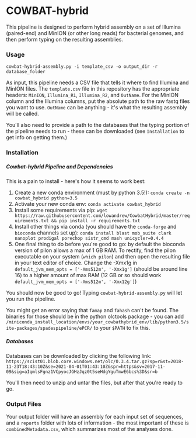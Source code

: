 # COWBAT-hybrid

This pipeline is designed to perform hybrid assembly on a set of Illumina (paired-end) and MinION (or other long reads)
for bacterial genomes, and then perform typing on the resulting assemblies.

### Usage

`cowbat-hybrid-assembly.py -i template_csv -o output_dir -r database_folder`

As input, this pipeline needs a CSV file that tells it where to find Illumina and MinION files.
The `template.csv` file in this repository has the appropriate headers: `MinION`, `Illumina_R1`, `Illumina_R2`, and `OutName`.
For the MinION column and the Illumina columns, put the absolute path to the raw fastq files you want to use.
`OutName` can be anything - it's what the resulting assembly will be called.

You'll also need to provide a path to the databases that the typing portion of the pipeline needs to run - 
these can be downloaded (see `Installation` to get info on getting them.)

### Installation

##### Cowbat-hybrid Pipeline and Dependencies

This is a pain to install - here's how it seems to work best:

1) Create a new conda environment (must by python 3.5!): `conda create -n cowbat_hybrid python=3.5`
2) Activate your new conda env: `conda activate cowbat_hybrid`
3) Install some requirements via pip: `wget https://raw.githubusercontent.com/lowandrew/CowbatHybrid/master/requirements.txt && pip install -r requirements.txt`
4) Install other things via conda (you should have the `conda-forge` and `bioconda` channels set up): `conda install blast mob_suite clark nanoplot prodigal porechop sistr_cmd mash unicycler=0.4.4`
5) One final thing to do before you're good to go: by default the bioconda version of pilon allows
a max of 1 GB RAM. To rectify, find the pilon executable on your system (`which pilon`) and then open
the resulting file in your text editor of choice. Change the -Xmx1g in `default_jvm_mem_opts = ['-Xms512m', '-Xmx1g']` (should be around line 16) 
to a higher amount of max RAM (12 GB or so should work `default_jvm_mem_opts = ['-Xms512m', '-Xmx12g']`)

You should now be good to go! Typing `cowbat-hybrid-assembly.py` will let you run the pipeline.

You might get an error saying that `famap` and `fahash` can't be found. The binaries for those should be in the
python olctools package - you can add `/miniconda_install_location/envs/your_cowbathybrid_env/lib/python3.5/site-packages/spadespipeline/ePCR/`
to your `$PATH` to fix this.

##### Databases

Databases can be downloaded by clicking the following link: `https://scist01.blob.core.windows.net/olc/0.3.4.tar.gz?sp=r&st=2018-11-23T18:43:10Z&se=2021-04-01T01:43:10Z&spr=https&sv=2017-11-09&sig=aIqmlsFgnz1VCpyocJGHzJqz0t5seHdgYguTmwE6bcs%3D&sr=b`

You'll then need to unzip and untar the files, but after that you're ready to go.

### Output Files

Your output folder will have an assembly for each input set of sequences, and a `reports` folder
with lots of information - the most important of these is `combinedMetadata.csv`, which summarizes
most of the analyses done.